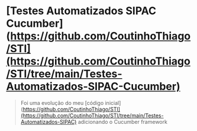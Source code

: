 # [Testes Automatizados SIPAC Cucumber](https://github.com/CoutinhoThiago/STI](https://github.com/CoutinhoThiago/STI/tree/main/Testes-Automatizados-SIPAC-Cucumber)
> Foi uma evolução do meu [código inicial](https://github.com/CoutinhoThiago/STI](https://github.com/CoutinhoThiago/STI/tree/main/Testes-Automatizados-SIPAC) adicionando o Cucumber framework
